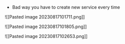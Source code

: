 
- Bad way you have to create new service every time


![[Pasted image 20230817101711.png]]

![[Pasted image 20230817101805.png]]

![[Pasted image 20230817102653.png]]

